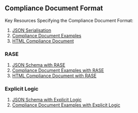 ## Compliance Document Format

Key Resources Specifying the Compliance Document Format:

1. <a href="https://docs.dcom.org.uk/resources/compliancedocument.html" target="_blank">JSON Serialisation</a>
2. [Compliance Document Examples](examplesPlain.md)
3. <a href="https://docs.dcom.org.uk/htmlPlain.html" target="_blank">HTML Compliance Document</a>

### RASE
1. <a href="https://docs.dcom.org.uk/resources/compliancedocumentRASE.html" target="_blank">JSON Schema with RASE</a>
2. [Compliance Document Examples with RASE](examplesRASE.md)
3. <a href="https://docs.dcom.org.uk/htmlRase.html" target="_blank">HTML Compliance Document with RASE</a>

### Explicit Logic
1. <a href="https://docs.dcom.org.uk/resources/compliancedocumentEXPLICIT.html" target="_blank">JSON Schema with Explicit Logic</a>
2. [Compliance Document Examples with Explicit Logic](examplesEXPLICIT.md)
